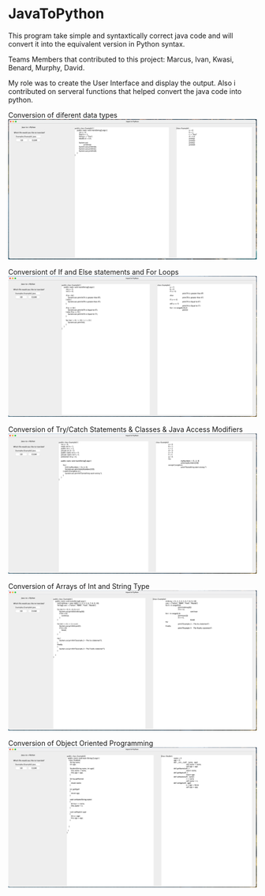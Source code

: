 # JavaToPython
This program take simple and syntaxtically correct java code and will convert it into the equivalent version in Python syntax.

Teams Members that contributed to this project: Marcus, Ivan, Kwasi, Benard, Murphy, David.

My role was to create the User Interface and display the output. Also i contributed on serveral functions that helped convert the java code into python.

Conversion of diferent data types
![img1](Screenshots/img1.png)

Conversiont of If and Else statements and For Loops 
![img2](Screenshots/img2.png)

Conversion of Try/Catch Statements & Classes & Java Access Modifiers
![img3](Screenshots/img3.png)

Conversion of Arrays of Int and String Type
![img4](Screenshots/img4.png)

Conversion of Object Oriented Programming 
![img5](Screenshots/img5.png)
